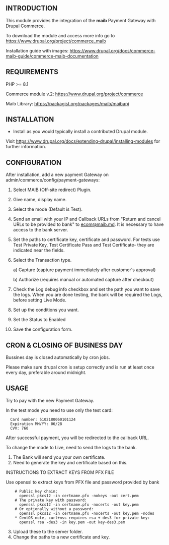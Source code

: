 INTRODUCTION
------------

This module provides the integration of the **maib** Payment Gateway with Drupal Commerce.

To download the module and access more info go to https://www.drupal.org/project/commerce_maib

Installation guide with images: https://www.drupal.org/docs/commerce-maib-guide/commerce-maib-documentation

REQUIREMENTS
------------
PHP >= 8.1

Commerce module v.2: https://www.drupal.org/project/commerce

Maib Library: https://packagist.org/packages/maib/maibapi

INSTALLATION
------------

 * Install as you would typically install a contributed Drupal module. 

Visit https://www.drupal.org/docs/extending-drupal/installing-modules for further information.

CONFIGURATION
-------------

After installation, add a new payment Gateway on admin/commerce/config/payment-gateways:
1. Select MAIB (Off-site redirect) Plugin.
2. Give name, display name.
3. Select the mode (Default is Test).
4. Send an email with your IP and Callback URLs from "Return and cancel URLs to be provided to bank" to ecom@maib.md.
It is necessary to have access to the bank server.
5. Set the paths to certificate key, certificate and password.
 For tests use Test Private Key, Test Certificate Pass and Test Certificate- they are indicated near the fields.
6. Select the Transaction type.
  
   a) Capture (capture payment immediately after customer's approval)
   
   b) Authorize (requires manual or automated capture after checkout)
7. Check the Log debug info checkbox and set the path you want to save the logs.
When you are done testing, the bank will be required the Logs, before setting Live Mode.
8. Set up the conditions you want.
9. Set the Status to Enabled
10. Save the configuration form.

CRON & CLOSING OF BUSINESS DAY 
------------------------------

Bussines day is closed automatically by cron jobs. 

Please make sure drupal cron is setup correctly and is run at least once every day, preferable around midnight. 

USAGE
-----
Try to pay with the new Payment Gateway.

In the test mode you need to use only the test card:

      Card number: 5102180060101124
      Expiration MM/YY: 06/28
      CVV: 760

After successful payment, you will be redirected to the callback URL.

To change the mode to Live, need to send the logs to the bank.
1. The Bank will send you your own certificate.
2. Need to generate the key and certificate based on this.

INSTRUCTIONS TO EXTRACT KEYS FROM PFX FILE

Use openssl to extract keys from PFX file and password provided by bank
        
        # Public key chain:
          openssl pkcs12 -in certname.pfx -nokeys -out cert.pem
        # The private key with password:
          openssl pkcs12 -in certname.pfx -nocerts -out key.pem
        # Or optionally without a password:
          openssl pkcs12 -in certname.pfx -nocerts -out key.pem -nodes
        * CentOS note, curl+nss requires rsa + des3 for private key:
          openssl rsa -des3 -in key.pem -out key-des3.pem

3. Upload these to the server folder.
4. Change the paths to a new certificate and key.
